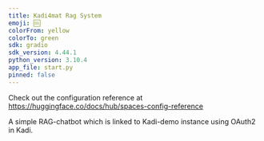 ```yaml
---
title: Kadi4mat Rag System
emoji: 🆒
colorFrom: yellow
colorTo: green
sdk: gradio
sdk_version: 4.44.1
python_version: 3.10.4
app_file: start.py
pinned: false
---
```


Check out the configuration reference at https://huggingface.co/docs/hub/spaces-config-reference

A simple RAG-chatbot which is linked to Kadi-demo instance using OAuth2 in Kadi.